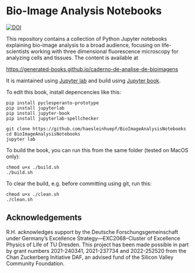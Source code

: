 # Bio-Image Analysis Notebooks
[![DOI](https://zenodo.org/badge/449194300.svg)](https://zenodo.org/badge/latestdoi/449194300)

This repository contains a collection of Python Jupyter notebooks explaining bio-image analysis to a broad audience, focusing on life-scientists working with three dimensional fluorescence microscopy for analyzing cells and tissues. The content is available at

https://generated-books.github.io/caderno-de-analise-de-bioimagens

It is maintained using [Jupyter lab](https://jupyterlab.readthedocs.io/en/stable/) and build using [Jupyter book](https://jupyterbook.org/intro.html).

To edit this book, install depencencies like this:

```
pip install pyclesperanto-prototype
pip install jupyterlab
pip install jupyter-book
pip install jupyterlab-spellchecker

git clone https://github.com/haesleinhuepf/BioImageAnalysisNotebooks
cd BioImageAnalysisNotebooks
jupyter lab
```

To build the book, you can run this from the same folder (tested on MacOS only):
```
chmod u+x ./build.sh
./build.sh
```

To clear the build, e.g. before committing using git, run this:
```
chmod u+x ./clean.sh
./clean.sh
```

## Acknowledgements

R.H. acknowledges support by the Deutsche Forschungsgemeinschaft under Germany’s Excellence Strategy—EXC2068–Cluster of Excellence Physics of Life of TU Dresden.
This project has been made possible in part by grant numbers 2021-240341, 2021-237734 and 2022-252520 from the Chan Zuckerberg Initiative DAF, an advised fund of the Silicon Valley Community Foundation.



